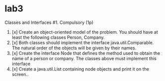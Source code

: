 # lab3
Classes and Interfaces
#1. Compulsory (1p)
1. [x] Create an object-oriented model of the problem. You should have at least the following classes Person, Company.
2. [x] Both classes should implement the interface java.util.Comparable. The natural order of the objects will be given by their names.
3. [x] Create the interface Node that defines the method used to obtain the name of a person or company. The classes above must implement this interface
4. [x] Create a java.util.List containing node objects and print it on the screen..